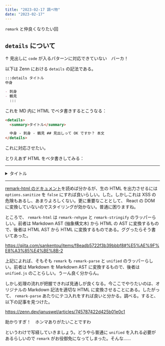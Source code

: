 ```yaml
---
title: "2023-02-17 調べ物"
date: "2023-02-17"
---
```


`remark` と仲良くなりたい回

## `details` について

↑ 見出しに `code` が入るパターンに対応できていない　バーカ！

以下は Zenn における `details` の記法である。

```md
:::details タイトル
中身

- 刺身
- 鶴見
  :::
```

これを MD 内に HTML でベタ書きするとこうなる：

```html
<details>
  <summary>タイトル</summary>

  中身 - 刺身 - 鶴見 ## 見出しって OK ですか？ 本文
</details>
```

これに対応させたい。

とりえあず HTML をベタ書きしてみる：

---

<details>
<summary>タイトル</summary>

中身

- 刺身
- 鶴見

## 見出しって OK ですか？

OK です

</details>

---

[remark-html のドキュメント](https://github.com/remarkjs/remark-html#api)を読めば分かるが、生の HTML を出力させるには `options.sanitize` を `false` にすれば良いらしい。した。しかしこれは XSS の危険もあるし、あまりよろしくない。更に重要なこととして、 React の DOM に変換していないのでスタイリングが効かない。普通に困りますね。

ところで、 `remark-html` は `remark-rehype` と `remark-stringify` のラッパーらしい。前者は Markdown AST (抽象構文木) から HTML の AST に変換するもので、後者は HTML AST から HTML に変換するものである。ググったらそう書いてあった。

https://qiita.com/sankentou/items/f8eadb5722f3b39bbbf8#%E5%AE%9F%E8%A3%85%E4%BE%8B-2

上記によれば、そもそも `remark` も `remark-parse` と `unified` のラッパーらしい。前者は Markdown を Markdown AST に変換するもので、後者は `unified.js` のことらしい。うーん良く分からん。

しかし処理の流れが把握できれば見通しが良くなる。今ここでやりたいのは、オリジナルの Markdown 記法を適切な HTML に変換させることにある。したがって、 `remark-parse` あたりにテコ入れをすれば良いと分かる。調べる。すると、以下の記事を見つけた。

https://zenn.dev/januswel/articles/745787422d425b01e0c1

助かりすぎ！　ホンマありがたいことですわ

というわけで写経していきましょう。どうやら普通に `unified` を入れる必要があるらしいので `remark` がお役御免になってしまった。そんな……
